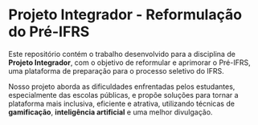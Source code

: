 # Projeto Integrador - Reformulação do Pré-IFRS  

Este repositório contém o trabalho desenvolvido para a disciplina de **Projeto Integrador**, com o objetivo de reformular e aprimorar o Pré-IFRS, uma plataforma de preparação para o processo seletivo do IFRS.  

Nosso projeto aborda as dificuldades enfrentadas pelos estudantes, especialmente das escolas públicas, e propõe soluções para tornar a plataforma mais inclusiva, eficiente e atrativa, utilizando técnicas de **gamificação**, **inteligência artificial** e uma melhor divulgação.  
